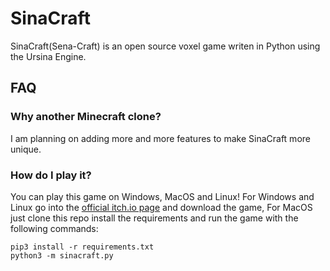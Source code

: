 # SinaCraft

SinaCraft(Sena-Craft) is an open source voxel game writen in Python using the Ursina Engine.

## FAQ

### Why another Minecraft clone?

I am planning on adding more and more features to make SinaCraft more unique.

### How do I play it?

You can play this game on Windows, MacOS and Linux! For Windows and Linux go into the [official itch.io page](https://superzekes.itch.io/sinacraft) and download the game, For MacOS just clone this repo install the requirements and run the game with the following commands:
```
pip3 install -r requirements.txt
python3 -m sinacraft.py
```
